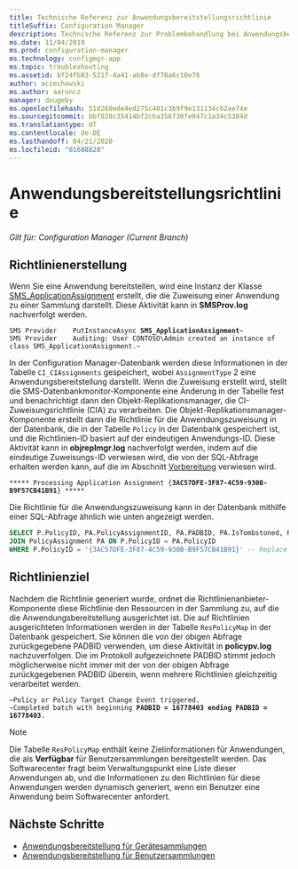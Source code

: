 ```yaml
---
title: Technische Referenz zur Anwendungsbereitstellungsrichtlinie
titleSuffix: Configuration Manager
description: Technische Referenz zur Problembehandlung bei Anwendungsbereitstellungsrichtlinien für Configuration Manager.
ms.date: 11/04/2019
ms.prod: configuration-manager
ms.technology: configmgr-app
ms.topic: troubleshooting
ms.assetid: bf24fb83-521f-4a41-ab8e-df70a6c10e78
author: aczechowski
ms.author: aaroncz
manager: dougeby
ms.openlocfilehash: 51d260ede4ed275c401c3b9f9e131134c62ae74e
ms.sourcegitcommit: bbf820c35414bf2cba356f30fe047c1a34c5384d
ms.translationtype: HT
ms.contentlocale: de-DE
ms.lasthandoff: 04/21/2020
ms.locfileid: "81688828"
---
```

# <a name="application-deployment-policy"></a>Anwendungsbereitstellungsrichtlinie

*Gilt für: Configuration Manager (Current Branch)*

## <a name="policy-creation"></a>Richtlinienerstellung

Wenn Sie eine Anwendung bereitstellen, wird eine Instanz der Klasse [SMS_ApplicationAssignment](../../develop/reference/apps/sms_applicationassignment-server-wmi-class.md) erstellt, die die Zuweisung einer Anwendung zu einer Sammlung darstellt. Diese Aktivität kann in **SMSProv.log** nachverfolgt werden.

<pre><code class="lang-text">SMS Provider    PutInstanceAsync <b>SMS_ApplicationAssignment</b>~
SMS Provider    Auditing: User CONTOSO\Admin created an instance of class SMS_ApplicationAssignment.~
</code></pre>

In der Configuration Manager-Datenbank werden diese Informationen in der Tabelle `CI_CIAssignments` gespeichert, wobei `AssignmentType` 2 eine Anwendungsbereitstellung darstellt. Wenn die Zuweisung erstellt wird, stellt die SMS-Datenbankmonitor-Komponente eine Änderung in der Tabelle fest und benachrichtigt dann den Objekt-Replikationsmanager, die CI-Zuweisungsrichtlinie (CIA) zu verarbeiten. Die Objekt-Replikationsmanager-Komponente erstellt dann die Richtlinie für die Anwendungszuweisung in der Datenbank, die in der Tabelle `Policy` in der Datenbank gespeichert ist, und die Richtlinien-ID basiert auf der eindeutigen Anwendungs-ID. Diese Aktivität kann in **objreplmgr.log** nachverfolgt werden, indem auf die eindeutige Zuweisungs-ID verwiesen wird, die von der SQL-Abfrage erhalten werden kann, auf die im Abschnitt [Vorbereitung](app-deployment-technical-reference.md#before-you-begin) verwiesen wird.

<pre><code class="lang-text">***** Processing Application Assignment {<b>3AC57DFE-3F87-4C59-930B-B9F57CB41B91</b>} *****
</code></pre>

Die Richtlinie für die Anwendungszuweisung kann in der Datenbank mithilfe einer SQL-Abfrage ähnlich wie unten angezeigt werden.

```sql
SELECT P.PolicyID, PA.PolicyAssignmentID, PA.PADBID, PA.IsTombstoned, PA.LastUpdateTime FROM Policy P
JOIN PolicyAssignment PA ON P.PolicyID = PA.PolicyID
WHERE P.PolicyID = '{3AC57DFE-3F87-4C59-930B-B9F57CB41B91}' -- Replace Assignment Unique ID
```

## <a name="policy-targeting"></a>Richtlinienziel

Nachdem die Richtlinie generiert wurde, ordnet die Richtlinienanbieter-Komponente diese Richtlinie den Ressourcen in der Sammlung zu, auf die die Anwendungsbereitstellung ausgerichtet ist. Die auf Richtlinien ausgerichteten Informationen werden in der Tabelle `ResPolicyMap` in der Datenbank gespeichert. Sie können die von der obigen Abfrage zurückgegebene PADBID verwenden, um diese Aktivität in **policypv.log** nachzuverfolgen. Die im Protokoll aufgezeichnete PADBID stimmt jedoch möglicherweise nicht immer mit der von der obigen Abfrage zurückgegebenen PADBID überein, wenn mehrere Richtlinien gleichzeitig verarbeitet werden.

<pre><code class="lang-text">~Policy or Policy Target Change Event triggered.
~Completed batch with beginning <b>PADBID = 16778403 ending PADBID = 16778403</b>.
</code></pre>

> [!NOTE]
> Die Tabelle `ResPolicyMap` enthält keine Zielinformationen für Anwendungen, die als **Verfügbar** für Benutzersammlungen bereitgestellt werden. Das Softwarecenter fragt beim Verwaltungspunkt eine Liste dieser Anwendungen ab, und die Informationen zu den Richtlinien für diese Anwendungen werden dynamisch generiert, wenn ein Benutzer eine Anwendung beim Softwarecenter anfordert.

## <a name="next-steps"></a>Nächste Schritte

- [Anwendungsbereitstellung für Gerätesammlungen](device-deployment-technical-reference.md)
- [Anwendungsbereitstellung für Benutzersammlungen](user-deployment-technical-reference.md)
